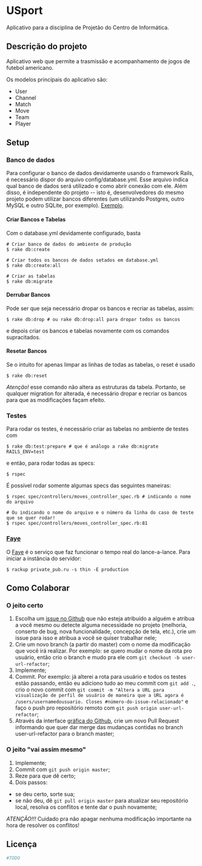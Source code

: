 # USport
Aplicativo para a disciplina de Projetão do Centro de Informática.

## Descrição do projeto
Aplicativo web que permite a trasmissão e acompanhamento de jogos de futebol americano.

Os modelos principais do aplicativo são:
* User
* Channel
* Match
* Move
* Team
* Player

##  Setup

### Banco de dados
Para configurar o banco de dados devidamente usando o framework Rails, é necessário
dispor do arquivo config/database.yml. Esse arquivo indica qual banco de dados
será utilizado e como abrir conexão com ele. Além disso, é independente do projeto
-- isto é, desenvolvedores do mesmo projeto podem utilizar bancos diferentes (um
utilizando Postgres, outro MySQL e outro SQLite, por exemplo). [Exemplo](https://gist.github.com/embs/3708848).
#### Criar Bancos e Tabelas
Com o database.yml devidamente configurado, basta
```shell
# Criar banco de dados do ambiente de produção
$ rake db:create

# Criar todos os bancos de dados setados em database.yml
$ rake db:create:all

# Criar as tabelas
$ rake db:migrate
```
#### Derrubar Bancos
Pode ser que seja necessário dropar os bancos e recriar as tabelas, assim:
```shell
$ rake db:drop # ou rake db:drop:all para dropar todos os bancos
```
e depois criar os bancos e tabelas novamente com os comandos supracitados.
#### Resetar Bancos
Se o intuito for apenas limpar as linhas de todas as tabelas, o reset é usado
```shell
$ rake db:reset
```
*Atenção!* esse comando não altera as estruturas da tabela. Portanto, se qualquer
migration for alterada, é necessário dropar e recriar os bancos para que as modificações
façam efeito.

### Testes
Para rodar os testes, é necessário criar as tabelas no ambiente de testes com
```shell
$ rake db:test:prepare # que é análogo a rake db:migrate RAILS_ENV=test
```
e então, para rodar todas as specs:
```shell
$ rspec
```
É possível rodar somente algumas specs das seguintes maneiras:
```shell
$ rspec spec/controllers/moves_controller_spec.rb # indicando o nome do arquivo

# Ou indicando o nome do arquivo e o número da linha do caso de teste que se quer rodar!
$ rspec spec/controllers/moves_controller_spec.rb:81
```

### [Faye](http://faye.jcoglan.com/)
O [Faye](http://faye.jcoglan.com/) é o serviço que faz funcionar o tempo real do lance-a-lance.
Para iniciar a instância do servidor:
```shell
$ rackup private_pub.ru -s thin -E production
```

## Como Colaborar
### O jeito certo
1. Escolha um [issue no Github](https://github.com/carlosecmacedo/quince/issues)
que não esteja atribuído a alguém e atribua a você mesmo ou detecte alguma necessidade
no projeto (melhoria, conserto de bug, nova funcionalidade, concepção de tela, etc.),
crie um issue para isso e atribua a você se quiser trabalhar nele;
2. Crie um novo branch (a partir do master) com o nome da modificação que você
irá realizar. Por exemplo: se quero mudar o nome da rota pro usuário, então crio o
branch e mudo pra ele com `git checkout -b user-url-refactor`;
3. Implemente;
4. Commit. Por exemplo: já alterei a rota para usuário e todos os testes estão
passando, então eu adiciono tudo ao meu commit com `git add .`, crio o novo commit
com `git commit -m "Altera a URL para visualização de perfil de usuário de maneira
que a URL agora é /users/usernamedousuario. Closes #número-do-issue-relacionado"`
e faço o push pro repositório remoto com `git push origin user-url-refactor`;
5. Através da interface [gráfica do Github](https://github.com/carlosecmacedo/quince),
crie um novo Pull Request informando que quer dar merge das mudanças contidas no
branch user-url-refactor para o branch master;

### O jeito "vai assim mesmo"
1. Implemente;
2. Commit com `git push origin master`;
3. Reze para que dê certo;
4. Dois passos:
  * se deu certo, sorte sua;
  * se não deu, dê `git pull origin master` para atualizar seu repositório local,
  resolva os conflitos e tente dar o push novamente;

*ATENÇÃO!!!* Cuidado pra não apagar nenhuma modificação importante na hora de
resolver os conflitos!

## Licença
```ruby
#TODO
```
